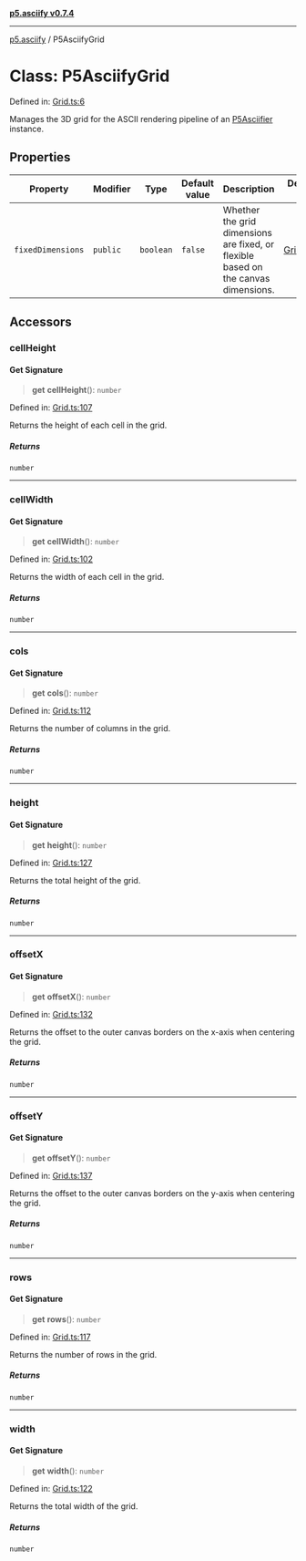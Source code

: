 [**p5.asciify v0.7.4**](../README.md)

***

[p5.asciify](../README.md) / P5AsciifyGrid

# Class: P5AsciifyGrid

Defined in: [Grid.ts:6](https://github.com/humanbydefinition/p5.asciify/blob/9bc9e13422f8092690e25d564658494cfe17130e/src/lib/Grid.ts#L6)

Manages the 3D grid for the ASCII rendering pipeline of an [P5Asciifier](P5Asciifier.md) instance.

## Properties

| Property | Modifier | Type | Default value | Description | Defined in |
| ------ | ------ | ------ | ------ | ------ | ------ |
| <a id="fixeddimensions"></a> `fixedDimensions` | `public` | `boolean` | `false` | Whether the grid dimensions are fixed, or flexible based on the canvas dimensions. | [Grid.ts:26](https://github.com/humanbydefinition/p5.asciify/blob/9bc9e13422f8092690e25d564658494cfe17130e/src/lib/Grid.ts#L26) |

## Accessors

### cellHeight

#### Get Signature

> **get** **cellHeight**(): `number`

Defined in: [Grid.ts:107](https://github.com/humanbydefinition/p5.asciify/blob/9bc9e13422f8092690e25d564658494cfe17130e/src/lib/Grid.ts#L107)

Returns the height of each cell in the grid.

##### Returns

`number`

***

### cellWidth

#### Get Signature

> **get** **cellWidth**(): `number`

Defined in: [Grid.ts:102](https://github.com/humanbydefinition/p5.asciify/blob/9bc9e13422f8092690e25d564658494cfe17130e/src/lib/Grid.ts#L102)

Returns the width of each cell in the grid.

##### Returns

`number`

***

### cols

#### Get Signature

> **get** **cols**(): `number`

Defined in: [Grid.ts:112](https://github.com/humanbydefinition/p5.asciify/blob/9bc9e13422f8092690e25d564658494cfe17130e/src/lib/Grid.ts#L112)

Returns the number of columns in the grid.

##### Returns

`number`

***

### height

#### Get Signature

> **get** **height**(): `number`

Defined in: [Grid.ts:127](https://github.com/humanbydefinition/p5.asciify/blob/9bc9e13422f8092690e25d564658494cfe17130e/src/lib/Grid.ts#L127)

Returns the total height of the grid.

##### Returns

`number`

***

### offsetX

#### Get Signature

> **get** **offsetX**(): `number`

Defined in: [Grid.ts:132](https://github.com/humanbydefinition/p5.asciify/blob/9bc9e13422f8092690e25d564658494cfe17130e/src/lib/Grid.ts#L132)

Returns the offset to the outer canvas borders on the x-axis when centering the grid.

##### Returns

`number`

***

### offsetY

#### Get Signature

> **get** **offsetY**(): `number`

Defined in: [Grid.ts:137](https://github.com/humanbydefinition/p5.asciify/blob/9bc9e13422f8092690e25d564658494cfe17130e/src/lib/Grid.ts#L137)

Returns the offset to the outer canvas borders on the y-axis when centering the grid.

##### Returns

`number`

***

### rows

#### Get Signature

> **get** **rows**(): `number`

Defined in: [Grid.ts:117](https://github.com/humanbydefinition/p5.asciify/blob/9bc9e13422f8092690e25d564658494cfe17130e/src/lib/Grid.ts#L117)

Returns the number of rows in the grid.

##### Returns

`number`

***

### width

#### Get Signature

> **get** **width**(): `number`

Defined in: [Grid.ts:122](https://github.com/humanbydefinition/p5.asciify/blob/9bc9e13422f8092690e25d564658494cfe17130e/src/lib/Grid.ts#L122)

Returns the total width of the grid.

##### Returns

`number`
